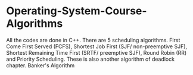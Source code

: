 # Operating-System-Course-Algorithms
All the codes are done in C++. There are 5 scheduling algorithms. First Come First Served (FCFS), Shortest Job First (SJF/ non-preemptive SJF), Shortest Remaining Time First (SRTF/ preemptive SJF), Round Robin (RR) and Priority Scheduling. These is also another algorithm of deadlock chapter. Banker's Algorithm
